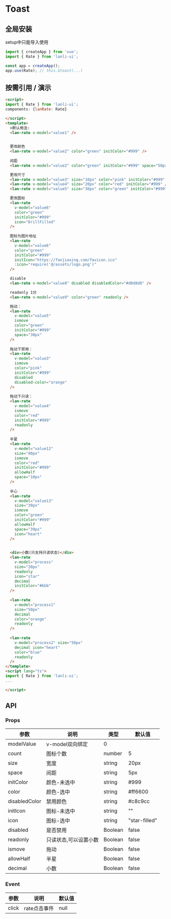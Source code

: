 
# Toast
## 全局安装
setup中只能导入使用
```js
import { createApp } from 'vue';
import { Rate } from 'lanli-ui';

const app = createApp();
app.use(Rate); // this.$toast(...)
```

## 按需引用 / 演示
```html
<script>
import { Rate } from 'lanli-ui';
components: {lanRate: Rate}

</script>
<template>
  >默认用法:
  <lan-rate v-model="value1" />
  

  更改颜色
  <lan-rate v-model="value2" color="green" initColor="#999" />
  
  间距
  <lan-rate v-model="value2" color="green" initColor="#999" space="50px" />

  更改尺寸
  <lan-rate v-model="value3" size="10px" color="pink" initColor="#999" />
  <lan-rate v-model="value4" size="20px" color="red" initColor="#999" />
  <lan-rate v-model="value5" size="30px" color="green" initColor="#999" />

  更改图标
  <lan-rate
    v-model="value6"
    color="green"
    initColor="#999"
    icon="DrillFilled"
  />
  
  图标为图片地址
  <lan-rate
    v-model="value6"
    color="green"
    initColor="#999"
    initIcon="https://fanjiaxing.com/favicon.ico"
    :icon="require('@/assets/logo.png')"
  />

  disable
  <lan-rate v-model="value8" disabled disabledColor="#d8d8d8" />

  readonly 1分
  <lan-rate v-model="value9" color="green" readonly />

  拖动：
  <lan-rate
    v-model="value5"
    ismove
    color="green"
    initColor="#999"
    space="30px"
  />
  
  拖动下禁用：
  <lan-rate
    v-model="value3"
    ismove
    color="pink"
    initColor="#999"
    disabled
    disabled-color="orange"
  />
  
  拖动下只读：
  <lan-rate
    v-model="value4"
    ismove
    color="red"
    initColor="#999"
    readonly
  />
  
  半星
  <lan-rate
    v-model="value12"
    size="40px"
    ismove
    color="red"
    initColor="#999"
    allowHalf
    space="10px"
  />
  
  半心
  <lan-rate
    v-model="value13"
    size="30px"
    ismove
    color="green"
    initColor="#999"
    allowHalf
    space="39px"
    icon="heart"
  />
  

  <div>小数(只支持只读状态)</div>
  <lan-rate
    v-model="process"
    size="20px"
    readonly
    icon="star"
    decimal
    initColor="#bbb"
  />
 
  <lan-rate
    v-model="process1"
    size="50px"
    decimal
    color="orange"
    readonly
  />
  
  <lan-rate
    v-model="process2" size="50px"
    decimal icon="heart"
    color="blue"
    readonly
  />
</template>
<script lang="ts">
import { Rate } from 'lanli-ui';
...

</script>
```


## API
### Props
|参数|说明|类型|默认值|
|--|--|--|--|
|modelValue| v-model双向绑定 |0|
|count|图标个数|number |5|
|size|宽度| string |20px|
|space|间距| string |5px|
|initColor|颜色-未选中| string |#999|
|color|颜色-选中| string |#ff6600|
|disabledColor|禁用颜色| string |#c8c9cc|
|initIcon|图标-未选中| string |""|
|icon|图标-选中| string |"star-filled"|
|disabled|是否禁用| Boolean |false|
|readonly|只读状态,可以设置小数| Boolean |false|
|ismove|拖动| Boolean |false|
|allowHalf|半星| Boolean |false|
|decimal|小数| Boolean |false|


### Event
|参数|说明|默认值|
|--|--|--|
|click|rate点击事件|null|




